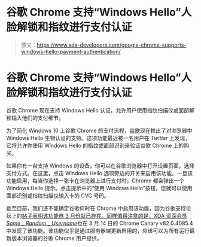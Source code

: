 # 谷歌 Chrome 支持“Windows Hello”人脸解锁和指纹进行支付认证

> 原文：<https://www.xda-developers.com/google-chrome-supports-windows-hello-payment-authentication/>

# 谷歌 Chrome 支持“Windows Hello”人脸解锁和指纹进行支付认证

谷歌 Chrome 现在支持 Windows Hello 认证，允许用户使用指纹扫描仪或面部解锁输入他们的支付细节。

为了简化 Windows 10 上谷歌 Chrome 的支付流程，[谷歌](https://www.xda-developers.com/tag/google/)现在推出了对浏览器中 Windows Hello 生物认证的支持。这项功能最近被一名用户在 *Twitter* 上发现，它将允许你使用 Windows Hello 的指纹或面部识别来验证谷歌 Chrome 上的购买。

如果你有一台支持 Windows 的设备，你可以在谷歌浏览器中打开设置页面，选择支付方式。在这里，点击 Windows Hello 选项旁边的开关来启用该功能。一旦该功能启用，每当你选择一张卡在浏览器上进行支付时，Chrome 都会弹出一个 Windows Hello 提示。点击提示中的“使用 Windows Hello”按钮，您就可以使用面部识别或指纹扫描仪输入卡的 CVC 号码。

截至目前，我们还不能确定谷歌何时在 Chrome 中启用该功能，因为谷歌支持论坛上的[帖子表明该功能自 3 月份就已存在。同样值得注意的是，XDA 资深会员](https://support.google.com/chrome/thread/35578996?hl=en)[*Some _ Random _ Username*](https://forum.xda-developers.com/member.php?u=8234677)也在 3 月 14 日的 Chrome Canary v82.0.4085.4 中发现了该功能。该功能似乎是通过服务器端更新启用的，应该可以为所有运行最新版本浏览器的谷歌 Chrome 用户提供。